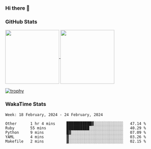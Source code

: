 ### Hi there 👋

### GitHub Stats

<a href="https://github.com/anuraghazra/github-readme-stats">
  <img align="center" height="170px" src="https://github-readme-stats.vercel.app/api/top-langs/?username=tksfjt1024&layout=compact&count_private=true&show_icons=true&show_icons=true&theme=graywhite" />
</a>
<a href="https://github.com/anuraghazra/github-readme-stats">
  <img align="center" height="170px" src="https://github-readme-stats.vercel.app/api?username=tksfjt1024&count_private=true&show_icons=true&show_icons=true&theme=graywhite" />
</a>

[![trophy](https://github-profile-trophy.vercel.app/?username=tksfjt1024)](https://github.com/ryo-ma/github-profile-trophy)

### WakaTime Stats

<!--START_SECTION:waka-->
```text
Week: 18 February, 2024 - 24 February, 2024

Other      1 hr 4 mins     ███████████▓░░░░░░░░░░░░░   47.14 % 
Ruby       55 mins         ██████████░░░░░░░░░░░░░░░   40.29 % 
Python     9 mins          █▓░░░░░░░░░░░░░░░░░░░░░░░   07.09 % 
YAML       4 mins          ▓░░░░░░░░░░░░░░░░░░░░░░░░   03.26 % 
Makefile   2 mins          ▓░░░░░░░░░░░░░░░░░░░░░░░░   02.15 % 
```
<!--END_SECTION:waka-->

